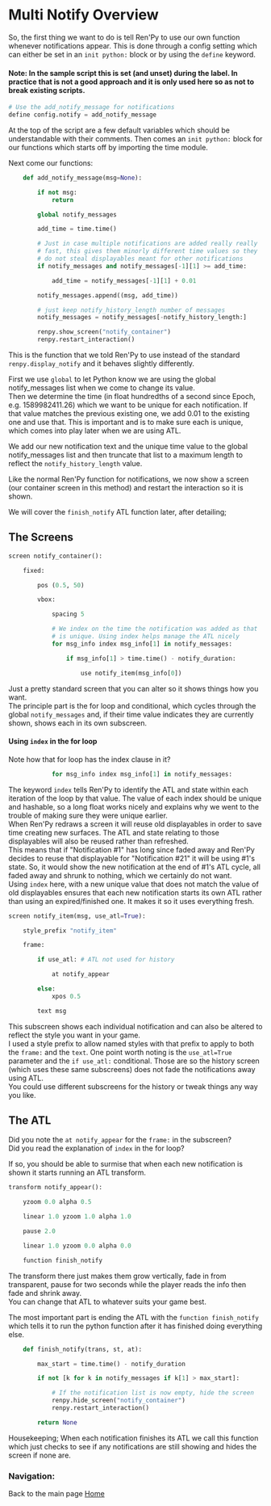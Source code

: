 # Multi Notify Overview

So, the first thing we want to do is tell Ren'Py to use our own function whenever notifications appear.
This is done through a config setting which can either be set in an `init python:` block or by using the `define` keyword.

#### Note: In the sample script this is set (and unset) during the label. In practice that is not a good approach and it is only used here so as not to break existing scripts.
```py
# Use the add_notify_message for notifications
define config.notify = add_notify_message
```
At the top of the script are a few default variables which should be understandable with their comments. Then comes an `init python:` block for our functions which starts off by importing the time module.

Next come our functions:
```py
    def add_notify_message(msg=None):

        if not msg:
            return

        global notify_messages

        add_time = time.time()

        # Just in case multiple notifications are added really really 
        # fast, this gives them minorly different time values so they
        # do not steal displayables meant for other notifications
        if notify_messages and notify_messages[-1][1] >= add_time:

            add_time = notify_messages[-1][1] + 0.01

        notify_messages.append((msg, add_time))

        # just keep notify_history_length number of messages
        notify_messages = notify_messages[-notify_history_length:]

        renpy.show_screen("notify_container")
        renpy.restart_interaction()
```
This is the function that we told Ren'Py to use instead of the standard `renpy.display_notify` and it behaves slightly differently.

First we use `global` to let Python know we are using the global notify_messages list when we come to change its value.  
Then we determine the time (in float hundredths of a second since Epoch, e.g. 1589982411.26) which we want to be unique for each notification. If that value matches the previous existing one, we add 0.01 to the existing one and use that. This is important and is to make sure each is unique, which comes into play later when we are using ATL.

We add our new notification text and the unique time value to the global notify_messages list and then truncate that list to a maximum length to reflect the `notify_history_length` value.

Like the normal Ren'Py function for notifications, we now show a screen (our container screen in this method) and restart the interaction so it is shown.

We will cover the `finish_notify` ATL function later, after detailing;

## The Screens

```py
screen notify_container():

    fixed:

        pos (0.5, 50)

        vbox:

            spacing 5

            # We index on the time the notification was added as that
            # is unique. Using index helps manage the ATL nicely
            for msg_info index msg_info[1] in notify_messages:

                if msg_info[1] > time.time() - notify_duration:

                    use notify_item(msg_info[0])
```
Just a pretty standard screen that you can alter so it shows things how you want.  
The principle part is the for loop and conditional, which cycles through the global `notify_messages` and, if their time value indicates they are currently shown, shows each in its own subscreen.

#### Using `index` in the for loop

Note how that for loop has the index clause in it?
```py
            for msg_info index msg_info[1] in notify_messages:
```
The keyword `index` tells Ren'Py to identify the ATL and state within each iteration of the loop by that value. The value of each index should be unique and hashable, so a long float works nicely and explains why we went to the trouble of making sure they were unique earlier.  
When Ren'Py redraws a screen it will reuse old displayables in order to save time creating new surfaces. The ATL and state relating to those displayables will also be reused rather than refreshed.  
This means that if "Notification #1" has long since faded away and Ren'Py decides to reuse that displayable for "Notification #21" it will be using #1's state. So, it would show the new notification at the end of #1's ATL cycle, all faded away and shrunk to nothing, which we certainly do not want.  
Using `index` here, with a new unique value that does not match the value of old displayables ensures that each new notification starts its own ATL rather than using an expired/finished one. It makes it so it uses everything fresh.

```py
screen notify_item(msg, use_atl=True):

    style_prefix "notify_item"

    frame:

        if use_atl: # ATL not used for history

            at notify_appear

        else:
            xpos 0.5

        text msg
```
This subscreen shows each individual notification and can also be altered to reflect the style you want in your game.  
I used a style prefix to allow named styles with that prefix to apply to both the `frame:` and the `text`.
One point worth noting is the `use_atl=True` parameter and the `if use_atl:` conditional. Those are so the history screen (which uses these same subscreens) does not fade the notifications away using ATL.  
You could use different subscreens for the history or tweak things any way you like.

## The ATL

Did you note the `at notify_appear` for the `frame:` in the subscreen?  
Did you read the explanation of `index` in the for loop?

If so, you should be able to surmise that when each new notification is shown it starts running an ATL transform.
```py
transform notify_appear():

    yzoom 0.0 alpha 0.5

    linear 1.0 yzoom 1.0 alpha 1.0

    pause 2.0

    linear 1.0 yzoom 0.0 alpha 0.0

    function finish_notify
```
The transform there just makes them grow vertically, fade in from transparent, pause for two seconds while the player reads the info then fade and shrink away.  
You can change that ATL to whatever suits your game best.

The most important part is ending the ATL with the `function finish_notify` which tells it to run the python function after it has finished doing everything else.
```py
    def finish_notify(trans, st, at):

        max_start = time.time() - notify_duration

        if not [k for k in notify_messages if k[1] > max_start]:

            # If the notification list is now empty, hide the screen
            renpy.hide_screen("notify_container")
            renpy.restart_interaction()

        return None
```
Housekeeping; When each notification finishes its ATL we call this function which just checks to see if any notifications are still showing and hides the screen if none are. 


### Navigation:

Back to the main page [Home](README.md)

